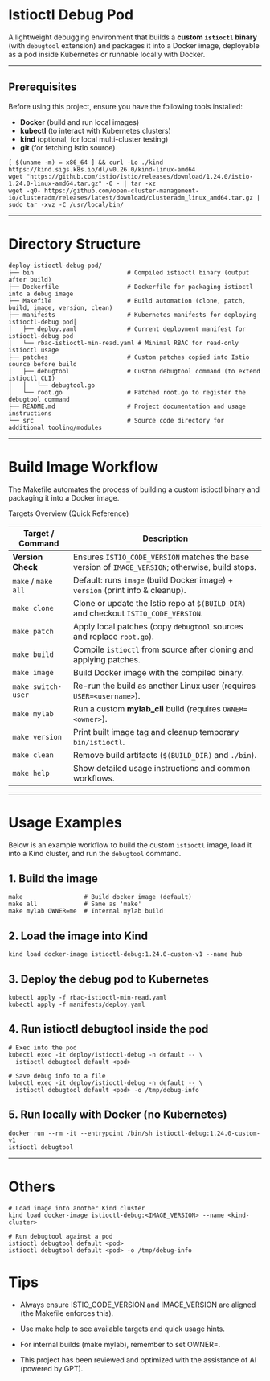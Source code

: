 # Istioctl Debug Pod

A lightweight debugging environment that builds a **custom `istioctl` binary** (with `debugtool` extension) and packages it into a Docker image, deployable as a pod inside Kubernetes or runnable locally with Docker.

---

## Prerequisites

Before using this project, ensure you have the following tools installed:

- **Docker** (build and run local images)
- **kubectl** (to interact with Kubernetes clusters)
- **kind** (optional, for local multi-cluster testing)
- **git** (for fetching Istio source)

```
[ $(uname -m) = x86_64 ] && curl -Lo ./kind https://kind.sigs.k8s.io/dl/v0.26.0/kind-linux-amd64
wget "https://github.com/istio/istio/releases/download/1.24.0/istio-1.24.0-linux-amd64.tar.gz" -O - | tar -xz
wget -qO- https://github.com/open-cluster-management-io/clusteradm/releases/latest/download/clusteradm_linux_amd64.tar.gz | sudo tar -xvz -C /usr/local/bin/

```
---

# Directory Structure
```
deploy-istioctl-debug-pod/
├── bin                          # Compiled istioctl binary (output after build)
├── Dockerfile                   # Dockerfile for packaging istioctl into a debug image
├── Makefile                     # Build automation (clone, patch, build, image, version, clean)
├── manifests                    # Kubernetes manifests for deploying istioctl-debug pod│  
│   ├── deploy.yaml              # Current deployment manifest for istioctl-debug pod
│   └── rbac-istioctl-min-read.yaml # Minimal RBAC for read-only istioctl usage
├── patches                      # Custom patches copied into Istio source before build
│   ├── debugtool                # Custom debugtool command (to extend istioctl CLI)
│   │   └── debugtool.go
│   └── root.go                  # Patched root.go to register the debugtool command
├── README.md                    # Project documentation and usage instructions
└── src                          # Source code directory for additional tooling/modules
```
---

# Build Image Workflow

The Makefile automates the process of building a custom istioctl binary and packaging it into a Docker image.

Targets Overview (Quick Reference)

| Target / Command    | Description                                                                                       |
| ------------------- | ------------------------------------------------------------------------------------------------- |
| **Version Check**   | Ensures `ISTIO_CODE_VERSION` matches the base version of `IMAGE_VERSION`; otherwise, build stops. |
| `make` / `make all` | Default: runs `image` (build Docker image) + `version` (print info & cleanup).                    |
| `make clone`        | Clone or update the Istio repo at `$(BUILD_DIR)` and checkout `ISTIO_CODE_VERSION`.               |
| `make patch`        | Apply local patches (copy `debugtool` sources and replace `root.go`).                             |
| `make build`        | Compile `istioctl` from source after cloning and applying patches.                                |
| `make image`        | Build Docker image with the compiled binary.                                                      |
| `make switch-user`  | Re-run the build as another Linux user (requires `USER=<username>`).                              |
| `make mylab`        | Run a custom **mylab\_cli** build (requires `OWNER=<owner>`).                                     |
| `make version`      | Print built image tag and cleanup temporary `bin/istioctl`.                                       |
| `make clean`        | Remove build artifacts (`$(BUILD_DIR)` and `./bin`).                                              |
| `make help`         | Show detailed usage instructions and common workflows.                                            |


---
# Usage Examples

Below is an example workflow to build the custom `istioctl` image, load it into a Kind cluster, and run the `debugtool` command.

## 1. Build the image
```
make                 # Build docker image (default)
make all             # Same as 'make'
make mylab OWNER=me  # Internal mylab build

```

## 2. Load the image into Kind
```
kind load docker-image istioctl-debug:1.24.0-custom-v1 --name hub
```

## 3. Deploy the debug pod to Kubernetes
```
kubectl apply -f rbac-istioctl-min-read.yaml
kubectl apply -f manifests/deploy.yaml
```

## 4. Run istioctl debugtool inside the pod
```
# Exec into the pod
kubectl exec -it deploy/istioctl-debug -n default -- \
  istioctl debugtool default <pod>

# Save debug info to a file
kubectl exec -it deploy/istioctl-debug -n default -- \
  istioctl debugtool default <pod> -o /tmp/debug-info

```

## 5. Run locally with Docker (no Kubernetes)
```
docker run --rm -it --entrypoint /bin/sh istioctl-debug:1.24.0-custom-v1
istioctl debugtool

```

---

# Others
```
# Load image into another Kind cluster
kind load docker-image istioctl-debug:<IMAGE_VERSION> --name <kind-cluster>

# Run debugtool against a pod
istioctl debugtool default <pod>
istioctl debugtool default <pod> -o /tmp/debug-info

```

# Tips
- Always ensure ISTIO_CODE_VERSION and IMAGE_VERSION are aligned (the Makefile enforces this).

- Use make help to see available targets and quick usage hints.

- For internal builds (make mylab), remember to set OWNER=<your-dockerhub-org>.

- This project has been reviewed and optimized with the assistance of AI (powered by GPT).

